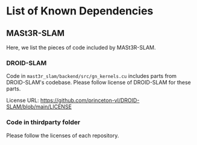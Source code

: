 # List of Known Dependencies
## MASt3R-SLAM
Here, we list the pieces of code included by MASt3R-SLAM.


### DROID-SLAM
Code in `mast3r_slam/backend/src/gn_kernels.cu` includes parts from DROID-SLAM's codebase.
Please follow license of DROID-SLAM for these parts.

License URL: https://github.com/princeton-vl/DROID-SLAM/blob/main/LICENSE


### Code in thirdparty folder
Please follow the licenses of each repository.


